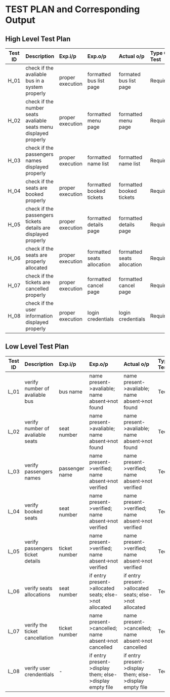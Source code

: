 # TEST PLAN and Corresponding Output

## High Level Test Plan 
| Test ID | Description | Exp.i/p | Exp.o/p | Actual o/p | Type Of Test |
| --------|:------------|:--------|:--------|:-----------|:-------------|
| H_01 | check if the avaliable bus in a system properly | proper execution | formatted bus list page | formated bus list page | Requirement |
| H_02 | check if the number seats avaliable seats menu displayed properly | proper execution | formatted menu page | formatted menu page | Requirement |
| H_03 | check if the passengers names displayed properly | proper execution | formatted name list | formatted name list | Requirement |
| H_04 | check if the seats are booked properly  | proper execution | formatted booked tickets | formatted booked tickets | Requirement |
| H_05 | check if the passengers tickets details are  displayed properly | proper execution | formatted details page |  formatted details page | Requirement |
| H_06 | check if the seats are properly allocated  | proper execution | formatted seats allocation | formatted seats allocation | Requirement |
| H_07 | check if the tickets are cancelled properly | proper execution | formatted cancel page | formatted cancel page | Requirement |
| H_08 | check if the user information displayed properly | proper execution | login credentials | login credentials | Requirement |

## Low Level Test Plan
| Test ID | Description | Exp.i/p | Exp.o/p | Actual o/p | Type Of Test |
| --------|:------------|:--------|:--------|:-----------|:-------------|
| L_01 | verify number of avaliable bus | bus name | name present->avaliable; name absent->not found | name present->avaliable; name absent->not found | Technical |
| L_02 | verify number of avaliable seats | seat number | name present->avaliable; name absent->not found | name present->avaliable; name absent->not found | Technical |
| L_03 | verify passengers names | passenger name | name present->verified; name absent->not verified | name present->verified; name absent->not verified | Technical |
| L_04 | verify booked seats | seat number | name present->verified; name absent->not verified | name present->verified; name absent->not verified | Technical |
| L_05 | verify passengers ticket details | ticket number | name present->verified; name absent->not verified | name present->verified; name absent->not verified | Technical |
| L_06 | verify seats allocations | seat number | if entry present->allocated seats; else->not allocated | if entry present->allocated seats; else->not allocated | Technicial |
| L_07 | verify the ticket cancellation | ticket number | name present->cancelled; name absent->not cancelled | name present->cancelled; name absent->not cancelled | Technical |
| L_08 | verify user crendentials | - | if entry present->display them; else->display empty file | if entry present->display them; else->display empty file | Technical |


